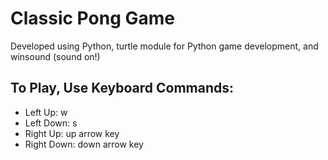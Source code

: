 # Classic Pong Game
Developed using Python, turtle module for Python game development, and winsound (sound on!)

## To Play, Use Keyboard Commands:
* Left Up: w
* Left Down: s
* Right Up: up arrow key
* Right Down: down arrow key
